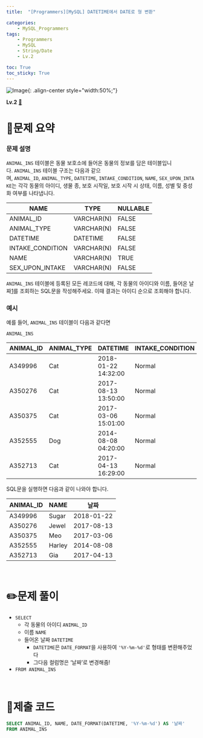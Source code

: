 ```yaml
---
title:  "[Programmers][MySQL] DATETIME에서 DATE로 형 변환"

categories: 
    - MySQL_Programmers
tags: 
    - Programmers
    - MySQL
    - String/Date
    - Lv.2

toc: True
toc_sticky: True
---
```

![Image](https://github.com/user-attachments/assets/61171657-416b-4bc4-a74a-f29ecd4b43b5){: .align-center style="width:50%;"}

**Lv.2**
[🔗](https://school.programmers.co.kr/learn/courses/30/lessons/59414)

# 📝문제 요약
### 문제 설명

`ANIMAL_INS` 테이블은 동물 보호소에 들어온 동물의 정보를 담은 테이블입니다. `ANIMAL_INS` 테이블 구조는 다음과 같으며, `ANIMAL_ID`, `ANIMAL_TYPE`, `DATETIME`, `INTAKE_CONDITION`, `NAME`, `SEX_UPON_INTAKE`는 각각 동물의 아이디, 생물 종, 보호 시작일, 보호 시작 시 상태, 이름, 성별 및 중성화 여부를 나타냅니다.

| NAME | TYPE | NULLABLE |
| --- | --- | --- |
| ANIMAL_ID | VARCHAR(N) | FALSE |
| ANIMAL_TYPE | VARCHAR(N) | FALSE |
| DATETIME | DATETIME | FALSE |
| INTAKE_CONDITION | VARCHAR(N) | FALSE |
| NAME | VARCHAR(N) | TRUE |
| SEX_UPON_INTAKE | VARCHAR(N) | FALSE |

`ANIMAL_INS` 테이블에 등록된 모든 레코드에 대해, 각 동물의 아이디와 이름, 들어온 날짜[1](https://school.programmers.co.kr/learn/courses/30/lessons/59414#fn1)를 조회하는 SQL문을 작성해주세요. 이때 결과는 아이디 순으로 조회해야 합니다.

### 예시

예를 들어, `ANIMAL_INS` 테이블이 다음과 같다면

`ANIMAL_INS`

| ANIMAL_ID | ANIMAL_TYPE | DATETIME | INTAKE_CONDITION | NAME | SEX_UPON_INTAKE |
| --- | --- | --- | --- | --- | --- |
| A349996 | Cat | 2018-01-22 14:32:00 | Normal | Sugar | Neutered Male |
| A350276 | Cat | 2017-08-13 13:50:00 | Normal | Jewel | Spayed Female |
| A350375 | Cat | 2017-03-06 15:01:00 | Normal | Meo | Neutered Male |
| A352555 | Dog | 2014-08-08 04:20:00 | Normal | Harley | Spayed Female |
| A352713 | Cat | 2017-04-13 16:29:00 | Normal | Gia | Spayed Female |

SQL문을 실행하면 다음과 같이 나와야 합니다.

| ANIMAL_ID | NAME | 날짜 |
| --- | --- | --- |
| A349996 | Sugar | 2018-01-22 |
| A350276 | Jewel | 2017-08-13 |
| A350375 | Meo | 2017-03-06 |
| A352555 | Harley | 2014-08-08 |
| A352713 | Gia | 2017-04-13 |


<br>

# ✏️문제 풀이
- `SELECT`
    - 각 동물의 아이디 `ANIMAL_ID`
    - 이름 `NAME`
    - 들어온 날짜 `DATETIME`
        - `DATETIME`은 `DATE_FORMAT`을 사용하여 `'%Y-%m-%d'`로 형태를 변환해주었다
        - 그다음 컬럼명은 ‘날짜’로 변경해줌!
- `FROM ANIMAL_INS`

<br>

# 💯제출 코드
```sql
SELECT ANIMAL_ID, NAME, DATE_FORMAT(DATETIME, '%Y-%m-%d') AS '날짜'
FROM ANIMAL_INS
```